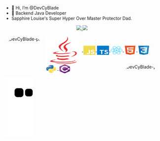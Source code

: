 ##
- 👋 Hi, I’m @DevCyBlade
- 👀 Backend Java Developer
- Sapphire Louise's Super Hyper Over Master Protector Dad.

<div align="center">
  <a href="https://github.com/DevCyBlade">
    
  <img height="160em" src="https://github-readme-stats.vercel.app/api?username=DevCyBlade&show_icons=true&theme=github_dark&include_all_commits=true&count_private=true"/>
    
  <img height="160em" src="https://github-readme-stats.vercel.app/api/top-langs/?username=DevCyBlade&layout=compact&langs_count=7&theme=github_dark"/>
    
</div>
  
  
<div style="display: inline_block"><br>
   <img align="left" alt="DevCyBlade-pic2" height="100" style="border-radius:50px;" 
 src="https://acropolium.com/img/articles/baas-use-cases/img01.jpg">
  <img align="center" alt="DevCyBlade-Java" height="90" width="120" src="https://raw.githubusercontent.com/devicons/devicon/master/icons/java/java-plain.svg">
  <img align="center" alt="DevCyBlade-Js" height="30" width="40" src="https://raw.githubusercontent.com/devicons/devicon/master/icons/javascript/javascript-plain.svg">
  <img align="center" alt="DevCyBlade-Ts" height="30" width="40" src="https://raw.githubusercontent.com/devicons/devicon/master/icons/typescript/typescript-plain.svg">
  <img align="center" alt="DevCyBlade-React" height="30" width="40" src="https://raw.githubusercontent.com/devicons/devicon/master/icons/react/react-original.svg">
  <img align="center" alt="DevCyBlade-HTML" height="30" width="40" src="https://raw.githubusercontent.com/devicons/devicon/master/icons/html5/html5-original.svg">
  <img align="center" alt="DevCyBlade-CSS" height="30" width="40" src="https://raw.githubusercontent.com/devicons/devicon/master/icons/css3/css3-original.svg">
  <img align="center" alt="DevCyBlade-Python" height="30" width="40" src="https://raw.githubusercontent.com/devicons/devicon/master/icons/python/python-original.svg">
  <img align="center" alt="DevCyBlade-Csharp" height="30" width="40" src="https://raw.githubusercontent.com/devicons/devicon/master/icons/csharp/csharp-original.svg">
  <img align="right" alt="DevCyBlade-pic" height="100" style="border-radius:50px;" 
 src="https://marquesfernandes.com/wp-content/uploads/2020/08/maximilian-weisbecker-1td5Iq5IvNc-unsplash.jpg">
</div>
  
  
<div>
  
  ![Snake animation](https://github.com/DevCyBlade/DevCyBlade/blob/output/github-contribution-grid-snake.svg)
  
 </div>
 
<!---
DevCyBlade/DevCyBlade is a ✨ special ✨ repository because its `README.md` (this file) appears on your GitHub profile.
You can click the Preview link to take a look at your changes.
--->
